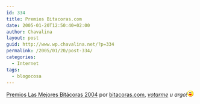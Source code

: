 ```yaml
---
id: 334
title: Premios Bitacoras.com
date: 2005-01-20T12:50:40+02:00
author: Chavalina
layout: post
guid: http://www.wp.chavalina.net/?p=334
permalink: /2005/01/20/post-334/
categories:
  - Internet
tags:
  - blogocosa
---
```

<a href="http://www.bitacoras.com/premios/" target="_blank">Premios Las Mejores Bitácoras 2004</a> por <a href="http://www.bitacoras.com" target="_blank">bitacoras.com</a>, _<a href="http://www.bitacoras.com/premios/vota.php?num_bit=2090" target="_blank">votarme</a> u argo!_![emo](/imagenes/emoticonos/risa.gif)